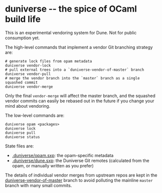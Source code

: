 # duniverse -- the spice of OCaml build life

This is an experimental vendoring system for Dune.  Not for public consumption
yet.

The high-level commands that implement a vendor Git branching strategy are:

```
# generate lock files from opam metadata
duniverse vendor-lock
# pull external trees into a `duniverse-vendor-of-master` branch
duniverse vendor-pull
# merge the vendor branch into the `master` branch as a single squashed commit
duniverse vendor-merge
```

Only the final `vendor-merge` will affect the master branch, and the squashed
vendor commits can easily be rebased out in the future if you change your mind
about vendoring.

The low-level commands are:

```
duniverse opam <packages>
duniverse lock
duniverse pull
duniverse status
```

State files are:
- [.duniverse/opam.sxp](.duniverse/opam.sxp): the opam-specific metadata
- [.duniverse/dune.sxp](.duniverse/dune.sexp): the Duniverse Git remotes (calculated from the opam, or manually written as you prefer)

The details of individual vendor merges from upstream repos are kept in the [duniverse-vendor-of-master](https://github.com/avsm/duniverse/tree/duniverse-vendor-of-master) branch to avoid polluting the mainline `master` branch with many small commits.
